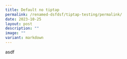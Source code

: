 ```yaml
---
title: Default no tiptap
permalink: /renamed-dsfdsf/tiptap-testing/permalink/
date: 2023-10-25
layout: post
description: ""
image: ""
variant: markdown
---
```

<p>asdf</p>